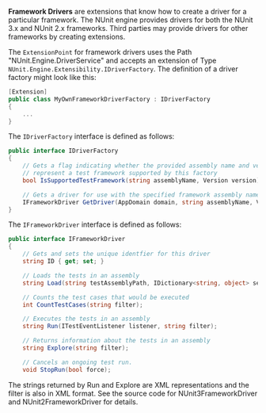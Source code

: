**Framework Drivers** are extensions that know how to create a driver for a particular framework. The NUnit engine provides drivers for both the NUnit 3.x and NUnit 2.x frameworks. Third parties may provide drivers for other frameworks by creating extensions.

The `ExtensionPoint` for framework drivers uses the Path "NUnit.Engine.DriverService" and accepts an extension of Type `NUnit.Engine.Extensibility.IDriverFactory`. The definition of a driver factory might look like this:

```C#
[Extension]
public class MyOwnFrameworkDriverFactory : IDriverFactory
{
    ...
}
```

The `IDriverFactory` interface is defined as follows:

```C#
public interface IDriverFactory
{
    // Gets a flag indicating whether the provided assembly name and version
    // represent a test framework supported by this factory
    bool IsSupportedTestFramework(string assemblyName, Version version);

    // Gets a driver for use with the specified framework assembly name and version
    IFrameworkDriver GetDriver(AppDomain domain, string assemblyName, Version version);
}
```

The `IFrameworkDriver` interface is defined as follows:
```C#
public interface IFrameworkDriver
{
    // Gets and sets the unique identfier for this driver
    string ID { get; set; }

    // Loads the tests in an assembly
    string Load(string testAssemblyPath, IDictionary<string, object> settings);

    // Counts the test cases that would be executed
    int CountTestCases(string filter);

    // Executes the tests in an assembly
    string Run(ITestEventListener listener, string filter);

    // Returns information about the tests in an assembly
    string Explore(string filter);

    // Cancels an ongoing test run.
    void StopRun(bool force);
```

The strings returned by Run and Explore are XML representations and the filter is also in XML format. See the source code for NUnit3FrameworkDriver and NUnit2FrameworkDriver for details.